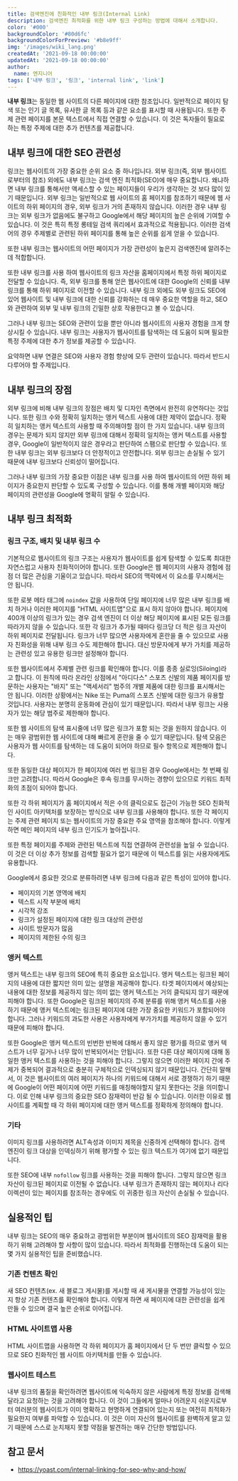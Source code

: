 ```yaml
---
title: 검색엔진에 친화적인 내부 링크(Internal Link)
description: 검색엔진 최적화를 위한 내부 링크 구성하는 방법에 대해서 소개합니다.
color: '#000'
backgroundColor: '#80d6fc'
backgroundColorForPreview: '#b8e9ff'
img: '/images/wiki_lang.png'
createdAt: '2021-09-18 00:00:00'
updatedAt: '2021-09-18 00:00:00'
author:
  name: 엔지니어
tags: ['내부 링크', '링크', 'internal link', 'link']
---
```


**내부 링크**는 동일한 웹 사이트의 다른 페이지에 대한 참조입니다. 일반적으로 페이지 탐색 또는 인기 글 목록, 유사한 글 목록 등과 같은 요소를 표시할 때 사용됩니다. 또한 주제 관련 페이지를 본문 텍스트에서 직접 연결할 수 있습니다. 이 것은 독자들이 필요로 하는 특정 주제에 대한 추가 컨텐츠를 제공합니다.

<!--more-->

<simple-diagnosis title='내부 링크 SEO 진단하기' description='검색엔진 최적화를 위한 내부 링크를 진단해보세요.'></simple-diagnosis>

## 내부 링크에 대한 SEO 관련성

링크는 웹사이트의 가장 중요한 순위 요소 중 하나입니다. <nuxt-link to="/wiki/external-link">외부 링크</nuxt-link>(즉, 외부 웹사이트로부터의 참조) 외에도 내부 링크는 검색 엔진 최적화(SEO)에 매우 중요합니다. 왜냐하면 내부 링크를 통해서만 액세스할 수 있는 페이지들이 우리가 생각하는 것 보다 많이 있기 때문입니다. 외부 링크는 일반적으로 웹 사이트의 홈 페이지를 참조하기 때문에 웹 사이트의 하위 페이지의 경우, 외부 링크가 거의 존재하지 않습니다. 이러한 경우 내부 링크는 외부 링크가 없음에도 불구하고 Google에서 해당 페이지의 높은 순위에 기여할 수 있습니다. 이 것은 특히 특정 롱테일 검색 쿼리에서 효과적으로 적용됩니다. 이러한 검색어의 경우 주제별로 관련된 하위 페이지를 통해 높은 순위를 쉽게 얻을 수 있습니다.

또한 내부 링크는 웹사이트의 어떤 페이지가 가장 관련성이 높은지 검색엔진에 알려주는데 적합합니다.

또한 내부 링크를 사용 하여 웹사이트의 링크 자산을 홈페이지에서 특정 하위 페이지로 전달할 수 있습니다. 즉, 외부 링크를 통해 얻은 웹사이트에 대한 Google의 신뢰를 내부 링크를 통해 하위 페이지로 이전할 수 있습니다. 내부 링크 외에도 외부 링크도 SEO에 있어 웹사이트 및 내부 링크에 대한 신뢰를 강화하는 데 매우 중요한 역할을 하고, SEO와 관련하여 외부 및 내부 링크의 긴밀한 상호 작용한다고 볼 수 있습니다.

그러나 내부 링크는 SEO와 관련이 있을 뿐만 아니라 웹사이트의 <nuxt-link to="/blog/user-experience">사용자 경험</nuxt-link>을 크게 향상시킬 수 있습니다. 내부 링크는 사용자가 웹사이트를 탐색하는 데 도움이 되며 필요한 특정 주제에 대한 추가 정보를 제공할 수 있습니다.

요약하면 내부 연결은 SEO와 사용자 경험 향상에 모두 관련이 있습니다. 따라서 반드시 다루어야 할 주제입니다.

## 내부 링크의 장점

외부 링크에 비해 내부 링크의 장점은 배치 및 디자인 측면에서 완전히 유연하다는 것입니다. 또한 링크 수와 정확히 일치하는 앵커 텍스트 사용에 대한 제약이 없습니다. 정확히 일치하는 앵커 텍스트의 사용할 때 주의해야할 점이 한 가지 있습니다. 내부 링크의 경우는 문제가 되지 않지만 외부 링크에 대해서 정확히 일치하는 앵커 텍스트를 사용할 경우, Google이 일반적이지 않은 경우라고 판단하여 스팸으로 판단할 수 있습니다. 또한 내부 링크는 외부 링크보다 더 안정적이고 안전합니다. 외부 링크는 손실될 수 있기 때문에 내부 링크보다 신뢰성이 떨어집니다.

그러나 내부 링크의 가장 중요한 이점은 내부 링크를 사용 하여 웹사이트의 어떤 하위 페이지가 중요한지 판단할 수 있도록 구성할 수 있습니다. 이를 통해 개별 페이지와 해당 페이지의 관련성을 Google에 명확히 알릴 수 있습니다.

## 내부 링크 최적화

### 링크 구조, 배치 및 내부 링크 수

기본적으로 웹사이트의 링크 구조는 사용자가 웹사이트를 쉽게 탐색할 수 있도록 최대한 자연스럽고 사용자 친화적이어야 합니다. 또한 Google은 웹 페이지의 사용자 경험에 점점 더 많은 관심을 기울이고 있습니다. 따라서 SEO의 맥락에서 이 요소를 무시해서는 안 됩니다.

또한 로봇 메타 태그에 `noindex` 값을 사용하여 단일 페이지에 너무 많은 내부 링크를 배치 하거나 이러한 페이지를 "HTML 사이트맵"으로 표시 하지 않아야 합니다. 페이지에 400개 이상의 링크가 있는 경우 검색 엔진이 더 이상 해당 페이지에 표시된 모든 링크를 따라가지 않을 수 있습니다. 또한 각 링크가 추가될 때마다 링크당 더 적은 링크 자산이 하위 페이지로 전달됩니다. 링크가 너무 많으면 사용자에게 혼란을 줄 수 있으므로 사용자 친화성을 위해 내부 링크 수도 제한해야 합니다. 대신 방문자에게 부가 가치를 제공하는 관련성 있고 유용한 링크만 설정해야 합니다.

또한 웹사이트에서 주제별 관련 링크를 확인해야 합니다. 이를 종종 실로잉(Siloing)라고 합니다. 이 원칙에 따라 온라인 상점에서 "아디다스" 스포츠 신발의 제품 페이지를 방문하는 사용자는 "바지" 또는 "액세서리" 범주의 개별 제품에 대한 링크를 표시해서는 안 됩니다. 이러한 상황에서는 Nike 또는 Puma의 스포츠 신발에 대한 링크가 유용할 것입니다. 사용자는 분명히 운동화에 관심이 있기 때문입니다. 따라서 내부 링크는 사용자가 있는 해당 범주로 제한해야 합니다.

또한 웹 사이트의 탐색 표시줄에 너무 많은 링크가 포함 되는 것을 원하지 않습니다. 이는 매우 광범위한 웹 사이트에 대해 빠르게 혼란을 줄 수 있기 때문입니다. 탐색 모음은 사용자가 웹 사이트를 탐색하는 데 도움이 되어야 하므로 필수 항목으로 제한해야 합니다.

또한 동일한 대상 페이지가 한 페이지에 여러 번 링크된 경우 Google에서는 첫 번째 링크만 고려합니다. 따라서 Google은 후속 링크를 무시하는 경향이 있으므로 키워드 최적화의 초점이 되어야 합니다.

또한 각 하위 페이지가 홈 페이지에서 적은 수의 클릭으로도 접근이 가능한 SEO 친화적인 사이트 아키텍처를 보장하는 방식으로 내부 링크를 사용해야 합니다. 또한 각 페이지는 주제 관련 페이지 또는 웹사이트의 가장 중요한 주요 영역을 참조해야 합니다. 이렇게 하면 메인 페이지의 내부 링크 인기도가 높아집니다.

또한 특정 페이지를 주제와 관련된 텍스트에 직접 연결하여 관련성을 높일 수 있습니다. 이 것은 더 이상 추가 정보를 검색할 필요가 없기 때문에 이 텍스트를 읽는 사용자에게도 유용합니다.

Google에서 중요한 것으로 분류하려면 내부 링크에 다음과 같은 특성이 있어야 합니다.

- 페이지의 기본 영역에 배치
- 텍스트 시작 부분에 배치
- 시각적 강조
- 링크가 설정된 페이지에 대한 링크 대상의 관련성
- 사이트 방문자가 많음
- 페이지의 제한된 수의 링크

### 앵커 텍스트

앵커 텍스트는 내부 링크의 SEO에 특히 중요한 요소입니다. 앵커 텍스트는 링크된 페이지의 내용에 대한 짧지만 의미 있는 설명을 제공해야 합니다. 타겟 페이지에서 예상되는 내용에 대한 정보를 제공하지 않는 의미 없는 앵커 텍스트는 거의 클릭되지 않기 때문에 피해야 합니다. 또한 Google은 링크된 페이지의 주제 분류를 위해 앵커 텍스트를 사용하기 때문에 앵커 텍스트에는 링크된 페이지에 대한 가장 중요한 키워드가 포함되어야 합니다. 그러나 키워드의 과도한 사용은 사용자에게 부가가치를 제공하지 않을 수 있기 때문에 피해야 합니다.

또한 Google은 앵커 텍스트의 빈번한 반복에 대해서 좋지 않은 평가를 하므로 앵커 텍스트가 너무 길거나 너무 많이 반복되어서는 안됩니다. 또한 다른 대상 페이지에 대해 동일한 앵커 텍스트를 사용하는 것을 피해야 합니다. 그렇지 않으면 이러한 페이지 간에 주제가 중복되어 결과적으로 충분히 구체적으로 인덱싱되지 않기 때문입니다. 간단히 말해서, 이 것은 웹사이트의 여러 페이지가 하나의 키워드에 대해서 서로 경쟁하기 하기 때문에 Google이 어떤 페이지에 어떤 키워드를 매칭해야할지 알지 못한다는 것을 의미합니다. 이로 인해 내부 링크의 중요한 SEO 잠재력이 반감 될 수 있습니다. 이러한 이유로 웹사이트를 계획할 때 각 하위 페이지에 대한 앵커 텍스트를 정확하게 정의해야 합니다.

### 기타

이미지 링크를 사용하려면 ALT속성과 이미지 제목을 신중하게 선택해야 합니다. 검색 엔진이 링크 대상을 인덱싱하기 위해 평가할 수 있는 링크 텍스트가 여기에 없기 때문입니다.

또한 SEO에 내부 `nofollow` 링크를 사용하는 것을 피해야 합니다. 그렇지 않으면 링크 자산이 링크된 페이지로 이전될 수 없습니다. 내부 링크가 존재하지 않는 페이지나 리다이렉션이 있는 페이지를 참조하는 경우에도 이 귀중한 링크 자산이 손실될 수 있습니다.

## 실용적인 팁

내부 링크는 SEO의 매우 중요하고 광범위한 부분이며 웹사이트의 SEO 잠재력을 활용하기 위해 고려해야 할 사항이 많이 있습니다. 따라서 최적화를 진행하는데 도움이 되는 몇 가지 실용적인 팁을 준비했습니다.

### 기존 컨텐츠 확인

새 SEO 컨텐츠(ex. 새 블로그 게시물)를 게시할 때 새 게시물을 연결할 가능성이 있는지 항상 기존 컨텐츠를 확인해야 합니다. 이렇게 하면 새 페이지에 대한 관련성을 쉽게 만들 수 있으며 결국 높은 순위로 이어집니다.

### HTML 사이트맵 사용

HTML 사이트맵을 사용하면 각 하위 페이지가 홈 페이지에서 단 두 번만 클릭할 수 있으므로 SEO 친화적인 웹 사이트 아키텍처를 만들 수 있습니다.

### 웹사이트 테스트

내부 링크의 품질을 확인하려면 웹사이트에 익숙하지 않은 사람에게 특정 정보를 검색해 달라고 요청하는 것을 고려해야 합니다. 이 것이 그들에게 얼마나 어려운지 쉬운지로부터 여러분의 웹사이트가 이미 명확하고 현명하게 연결되어 있는지 또는 여전히 최적화가 필요한지 여부를 파악할 수 있습니다. 이 것은 이미 자신의 웹사이트를 완벽하게 알고 있기 때문에 스스로 눈치채지 못할 약점을 발견하는 매우 간단한 방법입니다.

## 참고 문서

- https://yoast.com/internal-linking-for-seo-why-and-how/
